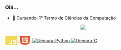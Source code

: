 ### Olá...

- 🔭 Cursando: 1º Termo de Ciências da Computação

<div align="center">
  <a href="https://github.com/VictorUemura">
  <img height="180em" src="https://github-readme-stats.vercel.app/api?username=VictorUemura&show_icons=true&theme=dracula&include_all_commits=true&count_private=true"/>
</div>
<div style="display: inline_block"><br>
  <img align="center" alt="Rafa-Js" height="30" width="40" src="https://raw.githubusercontent.com/devicons/devicon/master/icons/javascript/javascript-plain.svg">
  <img align="center" alt="Rafa-HTML" height="30" width="40" src="https://raw.githubusercontent.com/devicons/devicon/master/icons/html5/html5-original.svg">
  <img align="center" alt="Uemura-Python" height="30" width="40" src="https://cdn.jsdelivr.net/gh/devicons/devicon/icons/python/python-original.svg">
  <img align="center" alt="Uemura-C" height="30" width="40" src="https://cdn.jsdelivr.net/gh/devicons/devicon/icons/c/c-original.svg">
</div>
